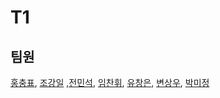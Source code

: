 # T1
## 팀원
[홍충표](https://github.com/AoiTuNa), [조강일](https://github.com/jki12) ,[전민석](https://github.com/tothemoon9954), [임찬휘](https://github.com/chanhwiim), [유창은](https://github.com/ckddms6530), [변상우](https://github.com/pangpangE123), [박미정](https://github.com/qaw302)
